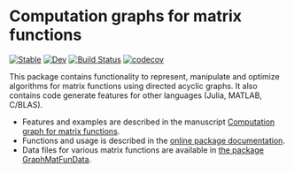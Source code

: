 # Computation graphs for matrix functions

[![Stable](https://img.shields.io/badge/docs-stable-blue.svg)](https://matrixfunctions.github.io/GraphMatFun.jl/stable)
[![Dev](https://img.shields.io/badge/docs-dev-blue.svg)](https://matrixfunctions.github.io/GraphMatFun.jl/dev)
[![Build Status](https://travis-ci.com/matrixfunctions/GraphMatFun.jl.svg?token=1D6L5XDzryqshBZ5ijUH&branch=main)](https://travis-ci.com/matrixfunctions/GraphMatFun.jl)
[![codecov](https://codecov.io/gh/matrixfunctions/GraphMatFun.jl/branch/main/graph/badge.svg?token=ZTKNBNMDEZ)](https://codecov.io/gh/matrixfunctions/GraphMatFun.jl)


This package contains functionality to represent, manipulate and optimize algorithms for matrix functions using directed acyclic graphs. It also contains code generate features for other languages (Julia, MATLAB, C/BLAS).

* Features and examples are described in the manuscript [Computation graph for matrix functions](https://arxiv.org/abs/2107.12198).
* Functions and usage is described in the [online package documentation](https://matrixfunctions.github.io/GraphMatFun.jl/dev/).
* Data files for various matrix functions are available in [the package GraphMatFunData](https://github.com/matrixfunctions/GraphMatFunData).
